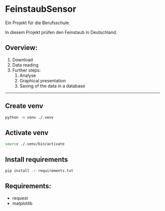 # FeinstaubSensor

Ein Projekt für die Berufsschule.

In diesem Projekt prüfen den Feinstaub in Deutschland.

## Overview:
1. Download
2. Data reading
3. Further steps:
   1. Analyse
   2. Graphical presentation
   3. Saving of the data in a database

***

## Create venv

```sh
python -m venv ./.venv
```

## Activate venv

```sh
source ./.venv/bin/activate 
```

## Install requirements

```bash
pip install -r requirements.txt
```

## Requirements:
- request
- matplotlib